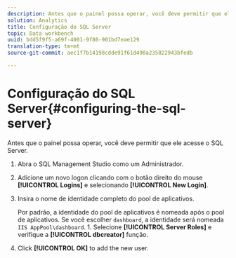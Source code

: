 ```yaml
---
description: Antes que o painel possa operar, você deve permitir que ele acesse o SQL Server.
solution: Analytics
title: Configuração do SQL Server
topic: Data workbench
uuid: bdd5f9f5-a69f-4001-9f80-901bd7eae129
translation-type: tm+mt
source-git-commit: aec1f7b14198cdde91f61d490a235022943bfedb

---
```



# Configuração do SQL Server{#configuring-the-sql-server}

Antes que o painel possa operar, você deve permitir que ele acesse o SQL Server.

1. Abra o SQL Management Studio como um Administrador.
1. Adicione um novo logon clicando com o botão direito do mouse **[!UICONTROL Logins]** e selecionando **[!UICONTROL New Login]**.
1. Insira o nome de identidade completo do pool de aplicativos.

   Por padrão, a identidade do pool de aplicativos é nomeada após o pool de aplicativos. Se você escolher `dashboard`, a identidade será nomeada `IIS AppPool\dashboard`. 1. Selecione **[!UICONTROL Server Roles]** e verifique a **[!UICONTROL dbcreator]** função.
1. Click **[!UICONTROL OK]** to add the new user.
